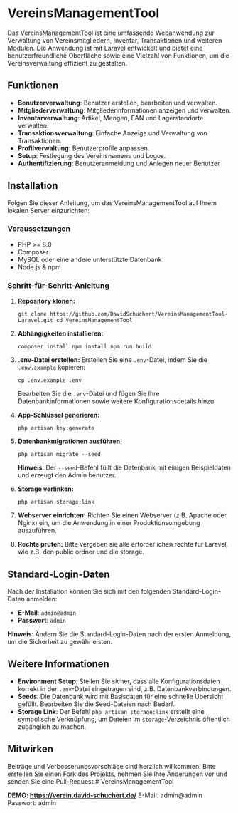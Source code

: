 
# VereinsManagementTool

Das VereinsManagementTool ist eine umfassende Webanwendung zur Verwaltung von Vereinsmitgliedern, Inventar, Transaktionen und weiteren Modulen. Die Anwendung ist mit Laravel entwickelt und bietet eine benutzerfreundliche Oberfläche sowie eine Vielzahl von Funktionen, um die Vereinsverwaltung effizient zu gestalten.

## Funktionen

-   **Benutzerverwaltung**: Benutzer erstellen, bearbeiten und verwalten.
-   **Mitgliederverwaltung**: Mitgliederinformationen anzeigen und verwalten.
-   **Inventarverwaltung**: Artikel, Mengen, EAN und Lagerstandorte verwalten.
-   **Transaktionsverwaltung**: Einfache Anzeige und Verwaltung von Transaktionen.
-   **Profilverwaltung**: Benutzerprofile anpassen.
-   **Setup**: Festlegung des Vereinsnamens und Logos.
-   **Authentifizierung**: Benutzeranmeldung und Anlegen neuer Benutzer

## Installation

Folgen Sie dieser Anleitung, um das VereinsManagementTool auf Ihrem lokalen Server einzurichten:

### Voraussetzungen

-   PHP >= 8.0
-   Composer
-   MySQL oder eine andere unterstützte Datenbank
-   Node.js & npm

### Schritt-für-Schritt-Anleitung

1.  **Repository klonen:**

    `git clone https://github.com/DavidSchuchert/VereinsManagementTool-Laravel.git
    cd VereinsManagementTool` 
    
2.  **Abhängigkeiten installieren:**

    `composer install
    npm install
    npm run build` 
    
3.  **.env-Datei erstellen:** Erstellen Sie eine `.env`-Datei, indem Sie die `.env.example` kopieren:
    
    `cp .env.example .env` 
    
    Bearbeiten Sie die `.env`-Datei und fügen Sie Ihre Datenbankinformationen sowie weitere Konfigurationsdetails hinzu.
    
4.  **App-Schlüssel generieren:**
    
    `php artisan key:generate` 
    
5.  **Datenbankmigrationen ausführen:**
    
    `php artisan migrate --seed` 
    
    **Hinweis**: Der `--seed`-Befehl füllt die Datenbank mit einigen Beispieldaten und erzeugt den Admin benutzer.
    
6.  **Storage verlinken:**

    `php artisan storage:link` 
    
7.  **Webserver einrichten:** Richten Sie einen Webserver (z.B. Apache oder Nginx) ein, um die Anwendung in einer Produktionsumgebung auszuführen.

7.  **Rechte prüfen:** Bitte vergeben sie alle erforderlichen rechte für Laravel, wie z.B. den public ordner und die storage.
    

## Standard-Login-Daten

Nach der Installation können Sie sich mit den folgenden Standard-Login-Daten anmelden:

-   **E-Mail**: `admin@admin`
-   **Passwort**: `admin`

**Hinweis**: Ändern Sie die Standard-Login-Daten nach der ersten Anmeldung, um die Sicherheit zu gewährleisten.

## Weitere Informationen

-   **Environment Setup**: Stellen Sie sicher, dass alle Konfigurationsdaten korrekt in der `.env`-Datei eingetragen sind, z.B. Datenbankverbindungen.
-   **Seeds**: Die Datenbank wird mit Basisdaten für eine schnelle Übersicht gefüllt. Bearbeiten Sie die Seed-Dateien nach Bedarf.
-   **Storage Link**: Der Befehl `php artisan storage:link` erstellt eine symbolische Verknüpfung, um Dateien im `storage`-Verzeichnis öffentlich zugänglich zu machen.

## Mitwirken

Beiträge und Verbesserungsvorschläge sind herzlich willkommen! Bitte erstellen Sie einen Fork des Projekts, nehmen Sie Ihre Änderungen vor und senden Sie eine Pull-Request.# VereinsManagementTool

**DEMO:  https://verein.david-schuchert.de/**
E-Mail: admin@admin
Passwort: admin